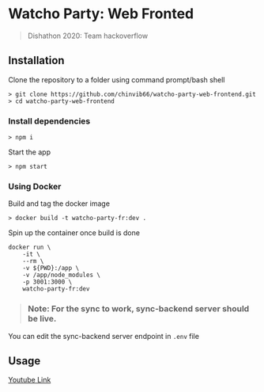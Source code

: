 # Watcho Party: Web Fronted

> Dishathon 2020: Team hackoverflow

## Installation

Clone the repository to a folder using command prompt/bash shell

```
> git clone https://github.com/chinvib66/watcho-party-web-frontend.git
> cd watcho-party-web-frontend
```

### Install dependencies

```
> npm i
```

Start the app

```
> npm start
```

### Using Docker

Build and tag the docker image

```
> docker build -t watcho-party-fr:dev .
```

Spin up the container once build is done

```
docker run \
    -it \
    --rm \
    -v ${PWD}:/app \
    -v /app/node_modules \
    -p 3001:3000 \
    watcho-party-fr:dev
```

> ### Note: For the sync to work, sync-backend server should be live.

You can edit the sync-backend server endpoint in `.env` file

## Usage

[Youtube Link]()
